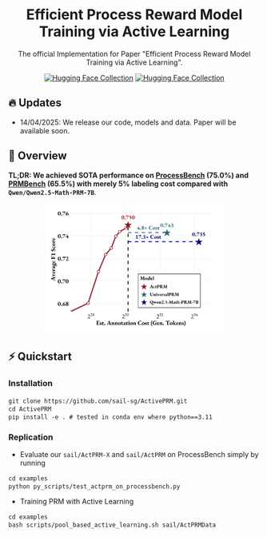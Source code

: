 <div align="center">

# Efficient Process Reward Model Training via Active Learning

The official Implementation for Paper "Efficient Process Reward Model Training via Active Learning".

<!-- [![Paper](https://img.shields.io/badge/paper-A42C25?style=for-the-badge&logo=arxiv&logoColor=white)](https://arxiv.org/pdf/2503.20783) -->

[![Hugging Face Collection](https://img.shields.io/badge/Models-fcd022?style=for-the-badge&logo=huggingface&logoColor=000)](https://huggingface.co/collections/sail/oat-zero-understanding-r1-zero-like-training-67dcdb07b9f3eb05f1501c4a) [![Hugging Face Collection](https://img.shields.io/badge/Data-fcd022?style=for-the-badge&logo=huggingface&logoColor=000)](https://huggingface.co/collections/sail/oat-zero-understanding-r1-zero-like-training-67dcdb07b9f3eb05f1501c4a)

</div>

## 🔥 Updates

- 14/04/2025: We release our code, models and data. Paper will be available soon.

## 🏴󠁶󠁵󠁭󠁡󠁰󠁿 Overview

**TL;DR: We achieved SOTA performance on [ProcessBench](https://github.com/QwenLM/ProcessBench) (75.0%) and [PRMBench](https://github.com/ssmisya/PRMBench?tab=readme-ov-file) (65.5%) with merely 5% labeling cost compared with `Qwen/Qwen2.5-Math-PRM-7B`**.

 <p align="center">
  <img src="./assets/figure1.png" width=70%/>
</p>

## ⚡️ Quickstart

### Installation
```shell
git clone https://github.com/sail-sg/ActivePRM.git
cd ActivePRM
pip install -e . # tested in conda env where python==3.11
```

### Replication

- Evaluate our `sail/ActPRM-X` and `sail/ActPRM` on ProcessBench simply by running
```shell
cd examples
python py_scripts/test_actprm_on_processbench.py
```

- Training PRM with Active Learning
```shell
cd examples
bash scripts/pool_based_active_learning.sh sail/ActPRMData
```

